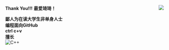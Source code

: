 **Thank You!!!**
<img align="right" src="https://github-readme-stats.vercel.app/api?username=QiQiyydss&show_icons=true&icon_color=CE1D2D&text_color=718096&bg_color=ffffff&hide_title=false" />
**最爱琦琦！**

**鄙人为在读大学生非单身人士  
编程面向GitHub  
ctrl c+v**  
**擅长**  
![C++](https://img.shields.io/badge/cplusplus.svg)




<!---
QiQiyydss/QiQiyydss is a ✨ special ✨ repository because its `README.md` (this file) appears on your GitHub profile.
You can click the Preview link to take a look at your changes.
--->
